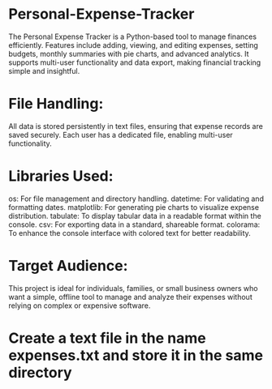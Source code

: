 # Personal-Expense-Tracker
The Personal Expense Tracker is a Python-based tool to manage finances efficiently. Features include adding, viewing, and editing expenses, setting budgets, monthly summaries with pie charts, and advanced analytics. It supports multi-user functionality and data export, making financial tracking simple and insightful.

# File Handling:   
  All data is stored persistently in text files, ensuring that expense records are saved securely.
  Each user has a dedicated file, enabling multi-user functionality.
  
# Libraries Used:
  os: For file management and directory handling.
  datetime: For validating and formatting dates.
  matplotlib: For generating pie charts to visualize expense distribution.
  tabulate: To display tabular data in a readable format within the console.
  csv: For exporting data in a standard, shareable format.
  colorama: To enhance the console interface with colored text for better readability.
  
# Target Audience:
  This project is ideal for individuals, families, or small business owners who want a simple, offline tool to manage and 
  analyze their expenses without relying on complex or expensive software.

# Create a text file in the name expenses.txt and store it in the same directory
